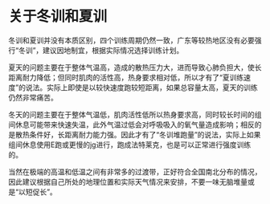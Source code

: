 ﻿# 关于冬训和夏训

冬训和夏训并没有本质区别，四个训练周期仍然一致，广东等较热地区没有必要强行“冬训”，建议因地制宜，根据实际情况选择训练计划。

夏天的问题主要在于整体气温高，造成的散热压力大，进而导致心肺负担大，使长距离耐力降低；但同时肌肉的活性高，热身要求相对低，所以才有了“夏训练速度”的说法。实际上即使是以较快速度跑较短距离，如果总容量太高，夏天的训练仍然非常痛苦。

冬天的问题主要在于整体气温低，肌肉活性低所以热身要求高，同时较长时间的组间休息可能带来快速失温，此外气温过低会对呼吸吸入的氧气量造成影响；相反的是散热条件好，长距离耐力能力强。因此才有了“冬训堆跑量”的说法，实际上如果组间休息使用E跑或更慢的jg进行，跑成法特莱克，也是可以正常进行强度训练的。

当然在极端的高温和低温之间有非常多的过渡带，正好符合全国南北分布的情况，因此建议根据自己所处的地理位置和实际天气情况来安排，不要一味无脑堆量或是“以短促长”。
